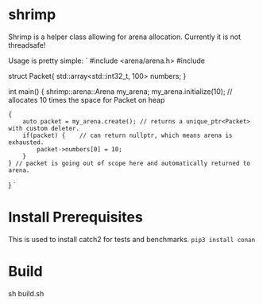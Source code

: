 # shrimp

Shrimp is a helper class allowing for arena allocation.
Currently it is not threadsafe!

Usage is pretty simple:
`
#include <arena/arena.h>
#include <array>

struct Packet{
    std::array<std::int32_t, 100> numbers;
}

int main() {
    shrimp::arena::Arena<Packet> my_arena;
    my_arena.initialize(10); // allocates 10 times the space for Packet on heap 

    {
        auto packet = my_arena.create(); // returns a unique_ptr<Packet> with custom deleter.
        if(packet) {    // can return nullptr, which means arena is exhausted.
            packet->numbers[0] = 10;
        } 
    } // packet is going out of scope here and automatically returned to arena.
}
`

# Install Prerequisites

This is used to install catch2 for tests and benchmarks.
`pip3 install conan`

# Build
sh build.sh
